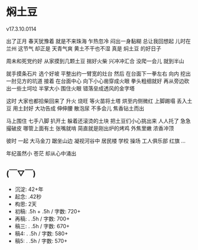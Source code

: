 # 焖土豆
v17.3.10.0114

出了正月
春天犹豫着 就是不来珠海
乍热忽冷 闷出一身黏糊
总让我回想起 儿时在兰州
这节气 却正是 天青气爽 黄土不干也不湿
真是 焖土豆 的好日子

周未和死党约好
从家摸到几颗土豆 揣好火柴
兴冲冲汇合 没爬一会儿 就到半山

就手摸条石片 选个好坡 
平整出约一臂宽的灶台
然后 在台面下一拳左右 向内 挖出一肘见方的坑道
接着 在台面中心
向下小心凿穿成火眼 拳头粗细就好
再从旁边砍出一些土坷垃 半掌大小
围住火眼 错落垒成透风的金字塔

这时 大家也都拾柴回来了
升火 烧旺
等火苗将土塔 烘至内侧微红 
上脚踢塌 丢入土豆 用土封好
大功告成 伸伸腰 散泡尿
不多会儿 焦香钻土而出

马上围住 七手八脚 扒开土
躲着还滚烫的土块
把土豆们小心挑出来
人人托了 急急撮破皮 
哪管上面有土 张嘴就啃
简直就是刚出炉的烤鸡 外焦里嫩 浓香冲顶

彼时 一起 大马金刀 踞坐山边
凝视河谷中 居民楼 学校 操场 工人俱乐部 红旗 …

年纪虽然小 苍茫 却从心中涌出


## (￣▽￣)

- 沉淀: 42+年
- 起念: .42秒
- 构思: 2天
- 初稿: .5h + .5h / 字数: 720+
- 再稿: . .5h / 字数: 700+
- 稿三: . .5h / 字数: 670+
- 稿4: . .5h / 字数: 580+
- 稿5: . .5h / 字数: 570+
